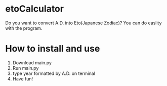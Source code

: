 # etoCalculator
Do you want to convert A.D. into Eto(Japanese Zodiac)?
You can do easlity with the program.

# How to install and use
1. Download main.py
2. Run main.py
3. type year formatted by A.D. on terminal
4. Have fun!

